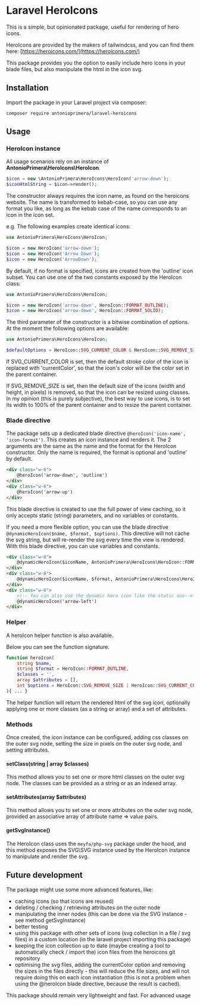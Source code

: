 # Laravel HeroIcons

This is a simple, but opinionated package, useful for rendering of hero icons.

HeroIcons are provided by the makers of tailwindcss, and you can find them here:
[https://heroicons.com/](https://heroicons.com/)

This package provides you the option to easily include hero icons in your blade files, but also manipulate the
html in the icon svg.

## Installation

Import the package in your Laravel project via composer:

`composer require antonioprimera/laravel-heroicons`

## Usage

### HeroIcon instance

All usage scenarios rely on an instance of **AntonioPrimera\HeroIcons\HeroIcon**.

```php
$icon = new \AntonioPrimera\HeroIcons\HeroIcon('arrow-down');
$iconHtmlString = $icon->render();
```

The constructor always requires the icon name, as found on the heroicons website. The name is transformed to
kebab-case, so you can use any format you like, as long as the kebab case of the name corresponds to an icon
in the icon set.

e.g. The following examples create identical icons:

```php
use AntonioPrimera\HeroIcons\HeroIcon;

$icon = new HeroIcon('arrow-down');
$icon = new HeroIcon('Arrow Down');
$icon = new HeroIcon('ArrowDown');
```

By default, if no format is specified, icons are created from the 'outline' icon subset. You can use one of the two
constants exposed by the HeroIcon class:

```php
use AntonioPrimera\HeroIcons\HeroIcon;

$icon = new HeroIcon('arrow-down', HeroIcon::FORMAT_OUTLINE);
$icon = new HeroIcon('arrow-down', HeroIcon::FORMAT_SOLID);
```

The third parameter of the constructor is a bitwise combination of options. At the moment the following options
are available:

```php
use AntonioPrimera\HeroIcons\HeroIcon;

$defaultOptions = HeroIcon::SVG_CURRENT_COLOR & HeroIcon::SVG_REMOVE_SIZE;
```

If SVG_CURRENT_COLOR is set, then the default stroke color of the icon is replaced with 'currentColor', so that the
icon's color will be the color set in the parent container.

If SVG_REMOVE_SIZE is set, then the default size of the icons (width and height, in pixels) is removed, so that the
icon can be resized using classes. In my opinion (this is purely subjective), the best way to use icons, is to set
its width to 100% of the parent container and to resize the parent container.

### Blade directive

The package sets up a dedicated blade directive `@heroIcon('icon-name', 'icon-format')`. This creates an
icon instance and renders it. The 2 arguments are the same as the name and the format for the HeroIcon constructor.
Only the name is required, the format is optional and 'outline' by default.

```html
<div class="w-6">
    @heroIcon('arrow-down', 'outline')
</div>
<div class="w-6">
    @heroIcon('arrow-up')
</div>
```

This blade directive is created to use the full power of view caching, so it only accepts static (string) parameters,
and no variables or constants.

If you need a more flexible option, you can use the blade directive `@dynamicHeroIcon($name, $format, $options)`.
This directive will not cache the svg string, but will re-render the svg every time the view is rendered. With
this blade directive, you can use variables and constants.

```html
<div class="w-6">
	@dynamicHeroIcon($iconName, AntonioPrimera\HeroIcons\HeroIcon::FORMAT_SOLID)
</div>
<div class="w-6">
	@dynamicHeroIcon($iconName, $format, AntonioPrimera\HeroIcons\HeroIcon::SVG_REMOVE_SIZE)
</div>
<div class="w-6">
    <!-- You can also use the dynamic hero icon like the static one-->
    @dynamicHeroIcon('arrow-left')
</div>
```

### Helper

A heroIcon helper function is also available.

Below you can see the function signature.

```php
function heroIcon(
	string $name,
	string $format = HeroIcon::FORMAT_OUTLINE,
	$classes = '',
	array $attributes = [],
	int $options = HeroIcon::SVG_REMOVE_SIZE | HeroIcon::SVG_CURRENT_COLOR
){ ... }
```

The helper function will return the rendered html of the svg icon, optionally applying one or more classes
(as a string or array) and a set of attributes.

### Methods

Once created, the icon instance can be configured, adding css classes on the outer svg node,
setting the size in pixels on the outer svg node, and setting attributes.

#### setClass(string | array $classes)

This method allows you to set one or more html classes on the outer svg node. The classes can be
provided as a string or as an indexed array.

#### setAttributes(array $attributes)

This method allows you to set one or more attributes on the outer svg node, provided an associative
array of attribute name => value pairs.

#### getSvgInstance()

The HeroIcon class uses the `meyfa/php-svg` package under the hood, and this method exposes
the SVG\SVG instance used by the HeroIcon instance to manipulate and render the svg.


## Future development

The package might use some more advanced features, like:

- caching icons (so that icons are reused)
- deleting / checking / retrieving attributes on the outer node
- manipulating the inner nodes (this can be done via the SVG instance - see method getSvgInstance)
- better testing
- using this package with other sets of icons (svg collection in a file / svg files) in a custom
location (in the laravel project importing this package)
- keeping the icon collection up to date (maybe creating a tool to automatically check / import the)
icon files from the heroicons git repository
- optimising the svg files, adding the currentColor option and removing the sizes in the files
directly - this will reduce the file sizes, and will not require doing this on each icon instantiation
(this is not a problem when using the @heroIcon blade directive, because the result is cached).

This package should remain very lightweight and fast. For advanced usage 